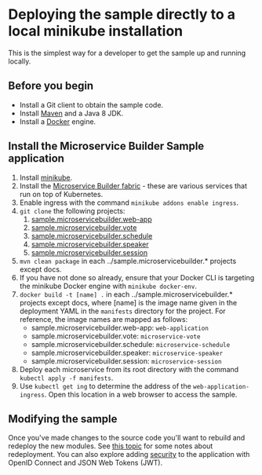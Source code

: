 # Deploying the sample directly to a local minikube installation

This is the simplest way for a developer to get the sample up and running locally.

## Before you begin

* Install a Git client to obtain the sample code.
* Install [Maven](https://maven.apache.org/download.cgi) and a Java 8 JDK.
* Install a [Docker](https://docs.docker.com/engine/installation/) engine.

## Install the Microservice Builder Sample application

1. Install [minikube](https://microservicebuilder.mybluemix.net/docs/minikube.html).
1. Install the [Microservice Builder fabric](https://microservicebuilder.mybluemix.net/docs/installing_fabric_task.html) - these are various services that run on top of Kubernetes.
1. Enable ingress with the command `minikube addons enable ingress`.
1. `git clone` the following projects:
   1. [sample.microservicebuilder.web-app](https://github.com/WASdev/sample.microservicebuilder.web-app)
   1. [sample.microservicebuilder.vote](https://github.com/WASdev/sample.microservicebuilder.vote)
   1. [sample.microservicebuilder.schedule](https://github.com/WASdev/sample.microservicebuilder.schedule)
   1. [sample.microservicebuilder.speaker](https://github.com/WASdev/sample.microservicebuilder.speaker)
   1. [sample.microservicebuilder.session](https://github.com/WASdev/sample.microservicebuilder.session)
1. `mvn clean package` in each ../sample.microservicebuilder.* projects except docs.
1. If you have not done so already, ensure that your Docker CLI is targeting the minikube Docker engine with `minikube docker-env`.
1. `docker build -t [name] .` in each ../sample.microservicebuilder.* projects except docs, where [name] is the image name given in the deployment YAML in the `manifests` directory for the project. For reference, the image names are mapped as follows:
   * sample.microservicebuilder.web-app: `web-application`
   * sample.microservicebuilder.vote: `microservice-vote`
   * sample.microservicebuilder.schedule: `microservice-schedule`
   * sample.microservicebuilder.speaker: `microservice-speaker`
   * sample.microservicebuilder.session: `microservice-session`
1. Deploy each microservice from its root directory with the command `kubectl apply -f manifests`.
1. Use `kubectl get ing` to determine the address of the `web-application-ingress`. Open this location in a web browser to access the sample. 

## Modifying the sample

Once you've made changes to the source code you'll want to rebuild and redeploy the new modules. See [this topic](updating_the_app.md) for some notes about redeployment. You can also explore adding [security](adding_security.md) to the application with OpenID Connect and JSON Web Tokens (JWT).
